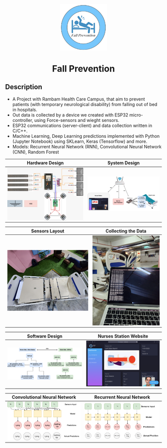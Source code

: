 <p align="center">
  <img src="others/Logo.png" width="150" title="Logo">
</p>

<h1 align="center">Fall Prevention</h1>


## Description
- A Project with Rambam Health Care Campus, that aim to prevent patients (with temporary neurological disability) from falling out of bed in hospitals.
- Out data is collected by a device we created with ESP32 micro-controller, using Force-sensors and wieght sensors.
- ESP32 communications (server-client) and data collection written in C/C++.
- Machine Learning, Deep Learning predictions implemented with Python (Jupyter Notebook) using SKLearn, Keras (Tensorflow) and more.
- Models: Recurrent Neural Network (RNN), Convolutional Neural Network (CNN), Random Forest

Hardware Design           |  System Design 
:-------------------------:|:-------------------------:
![alt text](others/Arch/SensorsDiagram.jpeg)  |  ![alt text](others/Arch/System_Diagram.drawio.png)

Sensors Layout          |  Collecting the Data
:-------------------------:|:-------------------------:
![alt text](others/HW/pic2.jpg)  |  ![alt text](others/HW/pic1.jpg)

Software Design      |  Nurses Station Website
:-------------------------:|:-------------------------:
![alt text](others/Arch/SoftwareDiagram.png) |  ![alt text](others/web/web.png)

Convolutional Neural Network    | Recurrent Neural Network
:-------------------------:|:-------------------------:
![alt text](others/ML/cnn.png) |  ![alt text](others/ML/rnn.png)
